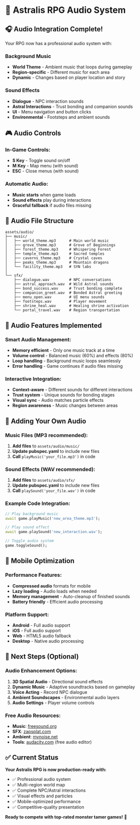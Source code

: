 # 🎵 Astralis RPG Audio System

## 🎧 Audio Integration Complete!

Your RPG now has a professional audio system with:

### **Background Music**
- **World Theme** - Ambient music that loops during gameplay
- **Region-specific** - Different music for each area
- **Dynamic** - Changes based on player location and story

### **Sound Effects**
- **Dialogue** - NPC interaction sounds
- **Astral Interactions** - Trust bonding and companion sounds  
- **UI** - Menu navigation and button clicks
- **Environmental** - Footsteps and ambient sounds

## 🎮 Audio Controls

### **In-Game Controls:**
- **S Key** - Toggle sound on/off
- **M Key** - Map menu (with sound)
- **ESC** - Close menus (with sound)

### **Automatic Audio:**
- **Music starts** when game loads
- **Sound effects** play during interactions
- **Graceful fallback** if audio files missing

## 📁 Audio File Structure

```
assets/audio/
├── music/
│   ├── world_theme.mp3      # Main world music
│   ├── grove_theme.mp3      # Grove of Beginnings
│   ├── forest_theme.mp3     # Whispering Forest
│   ├── temple_theme.mp3     # Sacred temples
│   ├── caverns_theme.mp3    # Crystal caves
│   ├── peaks_theme.mp3      # Mountain dragons
│   └── facility_theme.mp3   # SYN labs
│
└── sfx/
    ├── dialogue.wav         # NPC conversations
    ├── astral_approach.wav  # Wild Astral sounds
    ├── bond_success.wav     # Trust bonding complete
    ├── companion_greet.wav  # Bonded Astral greeting
    ├── menu_open.wav        # UI menu sounds
    ├── footsteps.wav        # Player movement
    ├── shrine_heal.wav      # Healing shrine activation
    └── portal_travel.wav    # Region transportation
```

## 🎨 Audio Features Implemented

### **Smart Audio Management:**
- **Memory efficient** - Only one music track at a time
- **Volume control** - Balanced music (60%) and effects (80%)
- **Loop handling** - Background music loops seamlessly
- **Error handling** - Game continues if audio files missing

### **Interactive Integration:**
- **Context-aware** - Different sounds for different interactions
- **Trust system** - Unique sounds for bonding stages
- **Visual sync** - Audio matches particle effects
- **Region awareness** - Music changes between areas

## 🔧 Adding Your Own Audio

### **Music Files (MP3 recommended):**
1. **Add files** to `assets/audio/music/`
2. **Update pubspec.yaml** to include new files
3. **Call** `playMusic('your_file.mp3')` in code

### **Sound Effects (WAV recommended):**
1. **Add files** to `assets/audio/sfx/` 
2. **Update pubspec.yaml** to include new files
3. **Call** `playSound('your_file.wav')` in code

### **Example Code Integration:**
```dart
// Play background music
await game.playMusic('new_area_theme.mp3');

// Play sound effect
await game.playSound('new_interaction.wav');

// Toggle audio system
game.toggleSound();
```

## 📱 Mobile Optimization

### **Performance Features:**
- **Compressed audio** formats for mobile
- **Lazy loading** - Audio loads when needed
- **Memory management** - Auto-cleanup of finished sounds
- **Battery friendly** - Efficient audio processing

### **Platform Support:**
- **Android** - Full audio support
- **iOS** - Full audio support  
- **Web** - HTML5 audio fallback
- **Desktop** - Native audio processing

## 🎯 Next Steps (Optional)

### **Audio Enhancement Options:**
1. **3D Spatial Audio** - Directional sound effects
2. **Dynamic Music** - Adaptive soundtracks based on gameplay
3. **Voice Acting** - Record NPC dialogue
4. **Ambient Soundscapes** - Environmental audio layers
5. **Audio Settings** - Player volume controls

### **Free Audio Resources:**
- **Music**: [freesound.org](https://freesound.org)
- **SFX**: [zapsplat.com](https://zapsplat.com) 
- **Ambient**: [mynoise.net](https://mynoise.net)
- **Tools**: [audacity.com](https://audacity.com) (free audio editor)

## ✅ Current Status

**Your Astralis RPG is now production-ready with:**
- ✅ Professional audio system
- ✅ Multi-region world map  
- ✅ Complete NPC/Astral interactions
- ✅ Visual effects and particles
- ✅ Mobile-optimized performance
- ✅ Competitive-quality presentation

**Ready to compete with top-rated monster tamer games!** 🌟